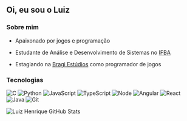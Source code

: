 ## Oi, eu sou o __Luiz__  

### Sobre mim  

* Apaixonado por jogos e programação

* Estudante de Análise e Desenvolvimento de Sistemas no [IFBA](https://portal.ifba.edu.br/)  

* Estagiando na [Bragi Estúdios](https://bragiestudios.com/) como programador de jogos

### Tecnologias  

![C](https://img.icons8.com/color/48/000000/c-programming.png)
![Python](https://img.icons8.com/color/48/000000/python--v1.png)
![JavaScript](https://img.icons8.com/color/48/000000/javascript--v1.png)
![TypeScript](https://img.icons8.com/color/48/000000/typescript.png)
![Node](https://img.icons8.com/fluency/48/000000/node-js.png)
![Angular](https://img.icons8.com/color/48/000000/angularjs.png)
![React](https://img.icons8.com/color/48/000000/react-native.png)
![Java](https://img.icons8.com/color/50/000000/java-coffee-cup-logo--v1.png)
![Git](https://img.icons8.com/color/48/000000/git.png)  

![Luiz Henrique GitHub Stats](https://github-readme-stats.vercel.app/api?username=luizhenriquelobo1&theme=tokyonight&show_icons=true)